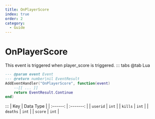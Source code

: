 ```yaml
---
title: OnPlayerScore
index: true
order: 2
category:
  - Guide
---
```


# OnPlayerScore
This event is triggered when player_score is triggered.
::: tabs
@tab Lua
```lua
--- @param event Event
--- @return number|nil EventResult
AddEventHandler("OnPlayerScore", function(event)
    --[[ ... ]]
    return EventResult.Continue
end)
```

:::
|    Key   | Data Type |
| :------: | :-------: |
| `userid` |   `int`   |
|  `kills` |   `int`   |
| `deaths` |   `int`   |
|  `score` |   `int`   |